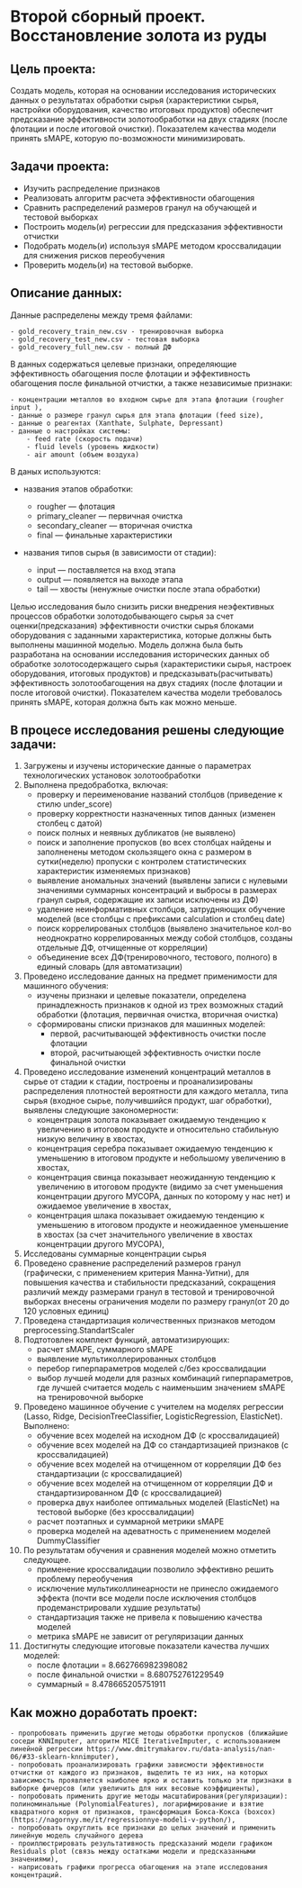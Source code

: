 # Второй сборный проект. Восстановление золота из руды 
##  Цель проекта:
Создать модель, которая на основании исследования исторических данных о результатах обработки сырья (характеристики сырья, настройки оборудования, качество итоговых продуктов) обеспечит предсказание эффективности золотообработки на двух стадиях (после флотации и после итоговой очистки). Показателем качества модели принять sMAPE, которую по-возможности минимизировать.

##  Задачи проекта:
- Изучить распределение признаков
- Реализовать алгоритм расчета эффективности обагощения
- Сравнить распределений размеров гранул на обучающей и тестовой выборках
- Построить модель(и) регрессии для предсказания эффективности отчистки 
- Подобрать модель(и) используя sMAPE методом кроссвалидации для снижения рисков переобучения
- Проверить модель(и) на тестовой выборке.

##  Описание данных:
Данные распределены между тремя файлами:

    - gold_recovery_train_new.csv - тренировочная выборка
    - gold_recovery_test_new.csv - тестовая выборка
    - gold_recovery_full_new.csv - полный ДФ

В данных содержаться целевые признаки, определяющие эффективность обагощения после флотации и эффективность обагощения после финальной отчистки, а также  независимые признаки:

    - концентрации металлов во входном сырье для этапа флотации (rougher input ),
    - данные о размере гранул сырья для этапа флотации (feed size),
    - данные о реагентах (Xanthate, Sulphate, Depressant)
    - данные о настройках системы:
        - feed rate (скорость подачи)
        - fluid levels (уровень жидкости)
        - air amount (объем воздуха)

В даных используются:
 - названия этапов обработки:
    - rougher — флотация
    - primary_cleaner — первичная очистка
    - secondary_cleaner — вторичная очистка
    - final — финальные характеристики

- названия типов сырья (в зависимости от стадии):
    - input — поставляется на вход этапа
    - output — появляется на выходе этапа
    - tail — хвосты (ненужные очистки после этапа обработки)

Целью исследования было снизить риски внедрения неэфективных процессов обработки золотодобывающего сырья за счет оценки(предсказания) эффективности очистки сырья блоками оборудования с заданными характеристика, которые должны быть выполнены машинной моделью. Модель должна была быть разработана на основании исследования исторических данных об обработке золотосодержащего сырья (характеристики сырья, настроек оборудования, итоговых продуктов) и предсказывать(расчитывать) эффективность золотообагощения на двух стадиях (после флотации и после итоговой очистки). Показателем качества модели требовалось принять sMAPE, которая должна быть как можно меньше.

## В процесе исследования решены следующие задачи:
1. Загружены и изучены исторические данные о параметрах технологических установок золотообработки
2. Выполнена предобработка, включая:
    - проверку и переименование названий столбцов (приведение к стилю under_score)
    - проверку корректности назначенных типов данных (изменен столбец с датой)
    - поиск полных и неявных дубликатов (не выявлено)
    - поиск и заполнение пропусков (во всех столбцах найдены и заполненены методом скользящего окна с размером в сутки(неделю) пропуски c контролем статистических характеристик изменяемых признаков)
    - выявление аномальных значений (выявлены записи с нулевыми значениями суммарных консентраций и выбросы в размерах гранул сырья, содержащие их записи исключены из ДФ)
    - удаление неинформативных столбцов, затрудняющих обучение моделей (все столбцы с префиксами calculation и столбец date)
    - поиск коррелированых столбцов (выявлено значительное кол-во неоднократно коррелированных между собой столбцов, созданы отдельные ДФ, отчищенные от корреляции)
    - объединение всех ДФ(тренировочного, тестового, полного) в единый словарь (для автоматизации)
3. Проведено исследование данных на предмет применимости для машинного обучения:
    - изучены признаки и целевые показатели, определена принадлежность признаков к одной из трех возможных стадий обработки (флотация, первичная очистка, вторичная очистка)
    - сформированы списки признаков для машинных моделей:
        - первой, расчитывающей эффективность очистки после флотации
        - второй, расчитыающей эффективность очистки после финальной очистки
4. Проведено исследование изменений концентраций металлов в сырье от стадии к стадии, построены и проанализированы распределения плотностей вероятности для каждого металла, типа сырья (входное сырье, получившийся продукт, шаг обработки), выявлены следующие закономерности:
    - концентрация золота показывает ожидаемую тенденцию к увеличению в итоговом продукте и относительно стабильную низкую величину в хвостах,
    - концентрация серебра показывает ожидаемую тенденцию к уменьшению в итоговом продукте и небольшому увеличению в хвостах,
    - концентрация свинца показывает неожиданную тенденцию к увеличению в итоговом продукте (видимо за счет уменьшения концентрации другого МУСОРА, данных по которому у нас нет) и ожидаемое увеличение в хвостах,
    - концентрация шлака показывает ожидаемую тенденцию к уменьшению в итоговом продукте и неожидаенное уменьшение в хвостах (за счет значительного увеличение в хвостах концентрации другого МУСОРА),
5. Исследованы суммарные концентрации сырья
6. Проведено сравнение распределений размеров гранул (графически, с применением критерия Манна-Уитни), для повышения качества и стабильности предсказаний, сокращения различий между размерами гранул в тестовой и тренировочной выборках внесены ограничения модели по размеру гранул(от 20 до 120 условных единиц)
7. Проведена стандартизация количественных признаков методом preprocessing.StandartScaler
8. Подтотовлен комплект функций, автоматизирующих:
    - расчет sMAPE, суммарного sMAPE
    - выявление мультиколлерированных столбцов
    - перебор гиперпараметров моделей с/без кроссвалидации
    - выбор лучшей модели для разных комбинаций гиперпараметров, где лучшей считается модель с наименьшим значением sMAPE на тренировочной выборке
9. Проведено машинное обучение с учителем на моделях регрессии (Lasso, Ridge, DecisionTreeClassifier, LogisticRegression, ElasticNet). Выполнено:
    - обучение всех моделей на исходном ДФ (с кроссвалидацией)
    - обучение всех моделей на ДФ со стандартизацией признаков (с кроссвалидацией)
    - обучение всех моделей на отчищенном от корреляции ДФ без стандартизации (с кроссвалидацией)
    - обучение всех моделей на отчищенном от корреляции ДФ и стандартизированном ДФ (с кроссвалидацией)
    - проверка двух наиболее оптимальных моделей (ElasticNet) на тестовой выборке (без кроссвалидации)
    - расчет поэтапных и суммарной метрики sMAPE
    - проверка моделей на адеватность с применением моделей DummyClassifier
10. По результатам обучения и сравнения моделей можно отметить следующее.
    - применение кроссвалидации позволило эффективно решить проблему переобучения
    - исключение мультиколлинеарности не принесло ожидаемого эффекта (почти все модели после исключения столбцов продеманстрировали худшие результаты)
    - стандартизация также не привела к повышению качества моделей
    - метрика sMAPE не зависит от регуляризации данных
11. Достигнуты следующие итоговые показатели качества лучших моделей:
    - после флотации = 8.662766982398082
    - после финальной очистки = 8.680752761229549
    - суммарный = 8.478665205751911

## Как можно доработать проект:
    - пропробовать применить другие методы обработки пропусков (ближайшие соседи KNNImputer, алгоритм MICE IterativeImputer, c использованием линейной регрессии https://www.dmitrymakarov.ru/data-analysis/nan-06/#33-sklearn-knnimputer),
    - попробовать проанализировать графики зависмости эффективности отчистки от каждого из признаков, выделить те из них, на которых зависимость проявляется наиболее ярко и оставить только эти признаки в выборке фичерсов (или увеличить для них весовые коэффициенты),
    - попробовать применить другие методы масштабирования(регуляризации): полиноминальные (PolynomialFeatures), логарифмирование и взятие квадратного корня от признаков, трансформация Бокса-Кокса (boxcox) (https://nagornyy.me/it/regressionnye-modeli-v-python/),
    - попробовать округлить все признаки до целых значений и применить линейную модель случайного дерева
    - проиллюстрировать результативность предсказаний модели графиком Residuals plot (связь между остатками модели и предсказанными значениями),
    - наприсовать графики прогресса обагощения на этапе исследования концентраций.
